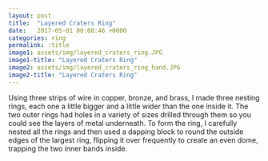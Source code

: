 ```yaml
---
layout: post
title:  "Layered Craters Ring"
date:   2017-05-01 00:08:46 +0000
categories: ring
permalink: :title
image1: assets/img/layered_craters_ring.JPG
image1-title: "Layered Craters Ring"
image2: assets/img/layered_craters_ring_hand.JPG
image2-title: "Layered Craters Ring"
---
```


Using three strips of wire in copper, bronze, and brass, I made three nesting rings, each one a little bigger and a little wider than the one inside it. The two outer rings had holes in a variety of sizes drilled through them so you could see the layers of metal underneath.
To form the ring, I carefully nested all the rings and then used a dapping block to round the outside edges of the largest ring, flipping it over frequently to create an even dome, trapping the two inner bands inside.
